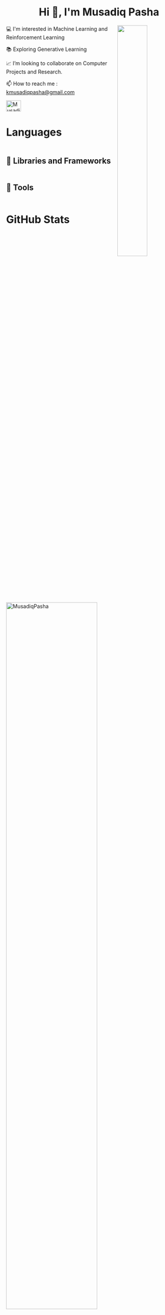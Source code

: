 <h1 align="center">Hi 👋, I'm Musadiq Pasha</h1>
<img align = "right"  width="40%"src="https://media.giphy.com/media/IcZhFmufozDCij3p22/giphy.gif">
<p align="left">💻 I'm interested in Machine Learning and Reinforcement Learning </p>
<p align="left">📚 Exploring Generative Learning  </p>
<p align="left"> 📈 I’m looking to collaborate on Computer Projects and Research. </p>
<p align="left"> 📫 How to reach me : 
<a href="kmusadiqpasha@gmail.com">kmusadiqpasha@gmail.com</a> 
  
<a href="https://www.linkedin.com/in/kmusadiqpasha" target="blank"><img align="center" src="https://raw.githubusercontent.com/rahuldkjain/github-profile-readme-generator/master/src/images/icons/Social/linked-in-alt.svg" alt="MusadiqPasha" height="30" width="40" /></a></a></p>


# Languages
<a href=""><img alt="" src="https://img.shields.io/badge/Python-3776AB?style=for-the-badge&logo=python&logoColor=white" style="border-radius: 20px;"/></a><a href=""><img alt="" src="https://img.shields.io/badge/C-00599C?style=for-the-badge&logo=c&logoColor=white" style="border-radius: 20px;"/></a><a href=""><img alt="" src="https://img.shields.io/badge/HTML5-E34F26?style=for-the-badge&logo=html5&logoColor=white" style="border-radius: 20px;"/></a><a href=""><img alt="" src="https://img.shields.io/badge/C%2B%2B-00599C?style=for-the-badge&logo=c%2B%2B&logoColor=white" style="border-radius: 20px;" /></a><a href=""><img alt="" src="https://img.shields.io/badge/Java-007396?style=for-the-badge&logo=java&logoColor=white" style="border-radius: 20px;" /></a>


## 🧰 Libraries and Frameworks

<a href=""><img alt="" src="https://img.shields.io/badge/TensorFlow-FF6F00?style=for-the-badge&logo=TensorFlow&logoColor=white" style="border-radius: 20px;"/></a><a href=""><img alt="" src="https://img.shields.io/badge/Selenium-43B02A?style=for-the-badge&logo=Selenium&logoColor=white" style="border-radius: 20px;"/></a><a href=""><img alt="" src="https://img.shields.io/badge/Numpy-777BB4?style=for-the-badge&logo=numpy&logoColor=white" style="border-radius: 20px;"/></a><a href=""><img alt="" src="https://img.shields.io/badge/Pandas-2C2D72?style=for-the-badge&logo=pandas&logoColor=white" style="border-radius: 20px;"/></a><a href=""><img alt="" src="https://img.shields.io/badge/scikit_learn-F7931E?style=for-the-badge&logo=scikit-learn&logoColor=white" style="border-radius: 20px;"/></a>


## 🔧 Tools


<a href=""><img alt="" src="https://img.shields.io/badge/Visual_Studio_Code-0078D4?style=for-the-badge&logo=visual%20studio%20code&logoColor=white" style="border-radius: 20px;"/></a><a href=""><img alt="" src="https://img.shields.io/badge/Google_Colab-F9AB00?style=for-the-badge&logo=google%20colab&logoColor=white" style="border-radius: 20px;" /></a>

# GitHub Stats

<p>&nbsp;<img align="center" width = "70%" src="https://github-readme-stats.vercel.app/api?username=MusadiqPasha&show_icons=true&locale=en" alt="MusadiqPasha" /></p>

<p><img align="center" width="60%" src="https://github-readme-streak-stats.herokuapp.com/?user=MusadiqPasha&" alt="MusadiqPasha" /></p>

<p><img align="center" width="50%" src="https://github-readme-stats.vercel.app/api/top-langs?username=MusadiqPasha&show_icons=true&locale=en&layout=compact" alt="MusadiqPasha" /></p>

<p align="right" width="20%"> <img src="https://komarev.com/ghpvc/?username=musadiqpasha&label=Profile%20views&color=0e75b6&style=flat" alt="MusadiqPasha" /> </p>


## Coding platforms

<a href = "https://www.hackerrank.com/kmusadiqpasha?hr_r=1" ><img alt="Hackerrank" src="https://img.shields.io/badge/-Hackerrank-2EC866?style=for-the-badge&logo=HackerRank&logoColor=black"/> </a>
<a href = "https://leetcode.com/kmusadiqpasha/"><img alt="Leetcode" src="https://img.shields.io/badge/-LeetCode-FFA116?style=for-the-badge&logo=LeetCode&logoColor=black"/> </a>

